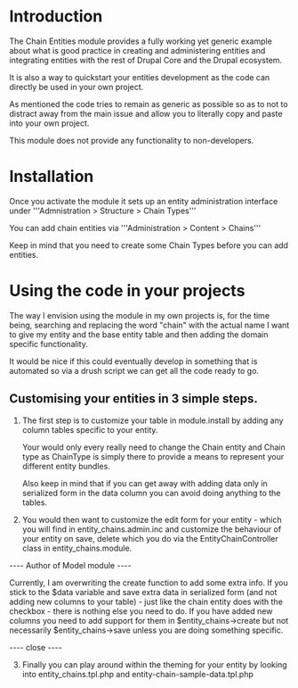 # Introduction

The Chain Entities module provides a fully working yet generic example about what is good practice in creating and administering entities and integrating entities with the rest of Drupal Core and the Drupal ecosystem.

It is also a way to quickstart your entities development as the code can directly be used in your own project.

As mentioned the code tries to remain as generic as possible so as to not to distract away from the main issue and allow you to literally copy and paste into your own project.

This module does not provide any functionality to non-developers.

# Installation

Once you activate the module it sets up an entity administration interface under '''Admnistration > Structure > Chain Types'''

You can add chain entities via '''Administration > Content > Chains'''

Keep in mind that you need to create some Chain Types before you can add entities.

# Using the code in your projects

The way I envision using the module in my own projects is, for the time being, searching and replacing the word "chain" with the actual name I want to give my entity and the base entity table and then adding the domain specific functionality.

It would be nice if this could eventually develop in something that is automated so via a drush script we can get all the code ready to go.

## Customising your entities in 3 simple steps.

1. The first step is to customize your table in module.install by adding any column tables specific to your entity. 

   Your would only every really need to change the Chain entity and Chain type as ChainType is simply there to provide a means to represent your different entity bundles.

   Also keep in mind that if you can get away with adding data only in serialized form in the data column you can avoid doing anything to the tables.

2. You would then want to customize the edit form for your entity - which you will find in entity_chains.admin.inc and customize the behaviour of your entity on save, delete which you do via the EntityChainController class in entity_chains.module.

---- Author of Model module ----

Currently, I am overwriting the create function to add some extra info. If you stick to
the $data variable and save extra data in serialized form (and not adding new columns
to your table)  - just like the chain entity does with the checkbox - there is nothing
else you need to do. If you have added new columns you need to add support for them
in $entity_chains->create but not necessarily $entity_chains->save unless you are doing something specific.

---- close ----

3. Finally you can play around within the theming for your entity by looking into entity_chains.tpl.php and entity-chain-sample-data.tpl.php



